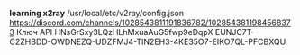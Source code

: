 **learning x2ray**
/usr/local/etc/v2ray/config.json
https://discord.com/channels/1028543811191836782/1028543811984568373
Ключ API HNsGrSxy3LQzHLhMxuaAuG5fwp9eDqpX
EUNJC7T-C2ZHBDD-OWDNEZQ-UDZFMJ4-TIN2EH3-4KE35O7-EIKO7QL-PFCBXQU

